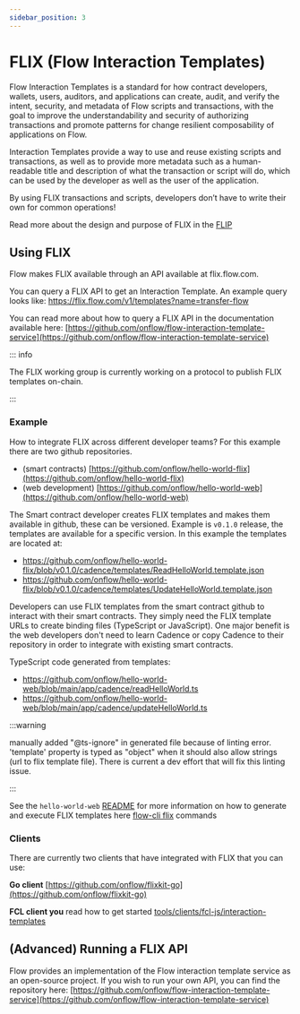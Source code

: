 ```yaml
---
sidebar_position: 3
---
```


# FLIX (Flow Interaction Templates)

Flow Interaction Templates is a standard for how contract developers, wallets, users, auditors, and applications can create, audit, and verify the intent, security, and metadata of Flow scripts and transactions, with the goal to improve the understandability and security of authorizing transactions and promote patterns for change resilient composability of applications on Flow.

Interaction Templates provide a way to use and reuse existing scripts and transactions, as well as to provide more metadata such as a human-readable title and description of what the transaction or script will do, which can be used by the developer as well as the user of the application. 

By using FLIX transactions and scripts, developers don’t have to write their own for common operations!

Read more about the design and purpose of FLIX in the [FLIP](https://github.com/onflow/flips/blob/main/application/20220503-interaction-templates.md)

## Using FLIX

Flow makes FLIX available through an API available at flix.flow.com. 

You can query a FLIX API to get an Interaction Template. An example query looks like: https://flix.flow.com/v1/templates?name=transfer-flow

You can read more about how to query a FLIX API in the documentation available here: [https://github.com/onflow/flow-interaction-template-service](https://github.com/onflow/flow-interaction-template-service)

::: info

The FLIX working group is currently working on a protocol to publish FLIX templates on-chain.

:::

### Example

How to integrate FLIX across different developer teams? For this example there are two github repositories. 
 - (smart contracts) [https://github.com/onflow/hello-world-flix](https://github.com/onflow/hello-world-flix)
 - (web development) [https://github.com/onflow/hello-world-web](https://github.com/onflow/hello-world-web)

The Smart contract developer creates FLIX templates and makes them available in github, these can be versioned. Example is `v0.1.0` release, the templates are available for a specific version. In this example the templates are located at:
 - https://github.com/onflow/hello-world-flix/blob/v0.1.0/cadence/templates/ReadHelloWorld.template.json
 - https://github.com/onflow/hello-world-flix/blob/v0.1.0/cadence/templates/UpdateHelloWorld.template.json

Developers can use FLIX templates from the smart contract github to interact with their smart contracts. They simply need the FLIX template URLs to create binding files (TypeScript or JavaScript). One major benefit is the web developers don't need to learn Cadence or copy Cadence to their repository in order to integrate with existing smart contracts. 

TypeScript code generated from templates:
- https://github.com/onflow/hello-world-web/blob/main/app/cadence/readHelloWorld.ts
- https://github.com/onflow/hello-world-web/blob/main/app/cadence/updateHelloWorld.ts

:::warning

manually added "@ts-ignore" in generated file because of linting error. 'template' property is typed as "object" when it should also allow strings (url to flix template file). There is current a dev effort that will fix this linting issue.

:::

See the `hello-world-web` [README](https://github.com/onflow/hello-world-web/tree/main) for more information on how to generate and execute FLIX templates here [flow-cli flix](../../tools/flow-cli/flix.md) commands 


### Clients

There are currently two clients that have integrated with FLIX that you can use:

**Go client** [https://github.com/onflow/flixkit-go](https://github.com/onflow/flixkit-go)

**FCL client you** read how to get started [tools/clients/fcl-js/interaction-templates](../../tools/clients/fcl-js/interaction-templates.mdx)

## (Advanced) Running a FLIX API

Flow provides an implementation of the Flow interaction template service as an open-source project. If you wish to run your own API, you can find the repository here: [https://github.com/onflow/flow-interaction-template-service](https://github.com/onflow/flow-interaction-template-service)
